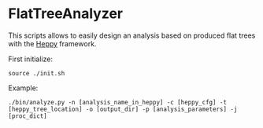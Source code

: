 # FlatTreeAnalyzer

This scripts allows to easily design an analysis based on produced flat trees with the [Heppy](https://github.com/cbernet/heppy) framework.

First initialize:

```
source ./init.sh
```

Example:
```
./bin/analyze.py -n [analysis_name_in_heppy] -c [heppy_cfg] -t [heppy_tree_location] -o [output_dir] -p [analysis_parameters] -j [proc_dict]
```
